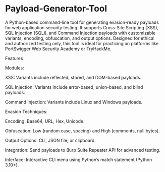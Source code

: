 # Payload-Generator-Tool


A Python-based command-line tool for generating evasion-ready payloads for web application security testing. It supports Cross-Site Scripting (XSS), SQL Injection (SQLi), and Command Injection payloads with customizable variants, encoding, obfuscation, and output options. Designed for ethical and authorized testing only, this tool is ideal for practicing on platforms like PortSwigger Web Security Academy or TryHackMe.


Features





Modules:





XSS: Variants include reflected, stored, and DOM-based payloads.



SQL Injection: Variants include error-based, union-based, and blind payloads.



Command Injection: Variants include Linux and Windows payloads.



Evasion Techniques:





Encoding: Base64, URL, Hex, Unicode.



Obfuscation: Low (random case, spacing) and High (comments, null bytes).



Output Options: CLI, JSON file, or clipboard.



Integration: Send payloads to Burp Suite Repeater API for advanced testing.



Interface: Interactive CLI menu using Python’s match statement (Python 3.10+).
